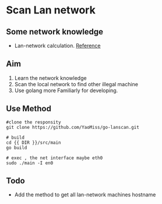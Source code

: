 # Scan Lan network

## Some network knowledge 

* Lan-network calculation. [Reference](https://blog.biyongyao.com/tech/ip-subnet-mask.html)

## Aim

1. Learn the network knowledge
2. Scan the local network to find other illegal machine
3. Use golang more Familiarly for developing.

## Use Method

```
#clone the responsity
git clone https://github.com/YaoMiss/go-lanscan.git

# build 
cd {{ DIR }}/src/main
go build 

# exec , the net interface maybe eth0
sudo ./main -I en0
```

## Todo
* Add the method to get all lan-network machines hostname
